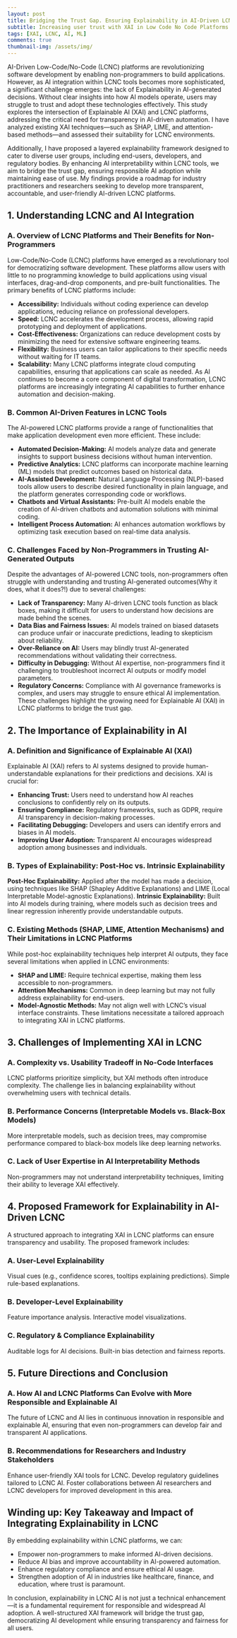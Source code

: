 ```yaml
---
layout: post
title: Bridging the Trust Gap. Ensuring Explainability in AI-Driven LCNC Platforms
subtitle: Increasing user trust with XAI in Low Code No Code Platforms
tags: [XAI, LCNC, AI, ML]
comments: true  
thumbnail-img: /assets/img/
---
```


AI-Driven Low-Code/No-Code (LCNC) platforms are revolutionizing software development by enabling non-programmers to build applications. However, as AI integration within LCNC tools becomes more sophisticated, a significant challenge emerges: the lack of Explainability in AI-generated decisions. Without clear insights into how AI models operate, users may struggle to trust and adopt these technologies effectively. This study explores the intersection of Explainable AI (XAI) and LCNC platforms, addressing the critical need for transparency in AI-driven automation. I have analyzed existing XAI techniques—such as SHAP, LIME, and attention-based methods—and assessed their suitability for LCNC environments. 

Additionally, I have proposed a layered explainability framework designed to cater to diverse user groups, including end-users, developers, and regulatory bodies. By enhancing AI interpretability within LCNC tools, we aim to bridge the trust gap, ensuring responsible AI adoption while maintaining ease of use. My findings provide a roadmap for industry practitioners and researchers seeking to develop more transparent, accountable, and user-friendly AI-driven LCNC platforms.

## 1. Understanding LCNC and AI Integration
### A. Overview of LCNC Platforms and Their Benefits for Non-Programmers
Low-Code/No-Code (LCNC) platforms have emerged as a revolutionary tool for democratizing software development. These platforms allow users with little to no programming knowledge to build applications using visual interfaces, drag-and-drop components, and pre-built functionalities. The primary benefits of LCNC platforms include:

* <b>Accessibility:</b> Individuals without coding experience can develop applications, reducing reliance on professional developers.
* <b>Speed:</b> LCNC accelerates the development process, allowing rapid prototyping and deployment of applications.
* <b>Cost-Effectiveness:</b> Organizations can reduce development costs by minimizing the need for extensive software engineering teams.
* <b>Flexibility:</b> Business users can tailor applications to their specific needs without waiting for IT teams.
* <b>Scalability:</b> Many LCNC platforms integrate cloud computing capabilities, ensuring that applications can scale as needed.
As AI continues to become a core component of digital transformation, LCNC platforms are increasingly integrating AI capabilities to further enhance automation and decision-making.

### B. Common AI-Driven Features in LCNC Tools
The AI-powered LCNC platforms provide a range of functionalities that make application development even more efficient. These include:

* <b>Automated Decision-Making:</b> AI models analyze data and generate insights to support business decisions without human intervention.
* <b>Predictive Analytics:</b> LCNC platforms can incorporate machine learning (ML) models that predict outcomes based on historical data.
* <b>AI-Assisted Development:</b> Natural Language Processing (NLP)-based tools allow users to describe desired functionality in plain language, and the platform generates corresponding code or workflows.
* <b>Chatbots and Virtual Assistants:</b> Pre-built AI models enable the creation of AI-driven chatbots and automation solutions with minimal coding.
* <b>Intelligent Process Automation:</b> AI enhances automation workflows by optimizing task execution based on real-time data analysis.

### C. Challenges Faced by Non-Programmers in Trusting AI-Generated Outputs

Despite the advantages of AI-powered LCNC tools, non-programmers often struggle with understanding and trusting AI-generated outcomes(Why it does, what it does?!) due to several challenges:

* <b>Lack of Transparency:</b> Many AI-driven LCNC tools function as black boxes, making it difficult for users to understand how decisions are made behind the scenes.
* <b>Data Bias and Fairness Issues:</b> AI models trained on biased datasets can produce unfair or inaccurate predictions, leading to skepticism about reliability.
* <b>Over-Reliance on AI:</b> Users may blindly trust AI-generated recommendations without validating their correctness.
* <b>Difficulty in Debugging:</b> Without AI expertise, non-programmers find it challenging to troubleshoot incorrect AI outputs or modify model parameters.
* <b>Regulatory Concerns:</b> Compliance with AI governance frameworks is complex, and users may struggle to ensure ethical AI implementation.
These challenges highlight the growing need for Explainable AI (XAI) in LCNC platforms to bridge the trust gap.

## 2. The Importance of Explainability in AI
### A.  Definition and Significance of Explainable AI (XAI)

Explainable AI (XAI) refers to AI systems designed to provide human-understandable explanations for their predictions and decisions. XAI is crucial for:

* <b>Enhancing Trust:</b> Users need to understand how AI reaches conclusions to confidently rely on its outputs.
* <b>Ensuring Compliance:</b> Regulatory frameworks, such as GDPR, require AI transparency in decision-making processes.
* <b>Facilitating Debugging:</b> Developers and users can identify errors and biases in AI models.
* <b>Improving User Adoption:</b> Transparent AI encourages widespread adoption among businesses and individuals.

### B. Types of Explainability: Post-Hoc vs. Intrinsic Explainability
<b>Post-Hoc Explainability:</b> Applied after the model has made a decision, using techniques like SHAP (Shapley Additive Explanations) and LIME (Local Interpretable Model-agnostic Explanations).
<b>Intrinsic Explainability:</b> Built into AI models during training, where models such as decision trees and linear regression inherently provide understandable outputs.

### C. Existing Methods (SHAP, LIME, Attention Mechanisms) and Their Limitations in LCNC Platforms

While post-hoc explainability techniques help interpret AI outputs, they face several limitations when applied in LCNC environments:

* <b>SHAP and LIME:</b> Require technical expertise, making them less accessible to non-programmers.
* <b>Attention Mechanisms:</b> Common in deep learning but may not fully address explainability for end-users.
* <b>Model-Agnostic Methods:</b> May not align well with LCNC’s visual interface constraints.
These limitations necessitate a tailored approach to integrating XAI in LCNC platforms.

## 3. Challenges of Implementing XAI in LCNC

### A. Complexity vs. Usability Tradeoff in No-Code Interfaces
LCNC platforms prioritize simplicity, but XAI methods often introduce complexity. The challenge lies in balancing explainability without overwhelming users with technical details.

### B. Performance Concerns (Interpretable Models vs. Black-Box Models)
More interpretable models, such as decision trees, may compromise performance compared to black-box models like deep learning networks.

### C. Lack of User Expertise in AI Interpretability Methods
Non-programmers may not understand interpretability techniques, limiting their ability to leverage XAI effectively.

## 4. Proposed Framework for Explainability in AI-Driven LCNC
A structured approach to integrating XAI in LCNC platforms can ensure transparency and usability. The proposed framework includes:
### A. User-Level Explainability
Visual cues (e.g., confidence scores, tooltips explaining predictions).
Simple rule-based explanations.
### B. Developer-Level Explainability
Feature importance analysis.
Interactive model visualizations.
### C. Regulatory & Compliance Explainability
Auditable logs for AI decisions.
Built-in bias detection and fairness reports.

## 5. Future Directions and Conclusion
### A. How AI and LCNC Platforms Can Evolve with More Responsible and Explainable AI
The future of LCNC and AI lies in continuous innovation in responsible and explainable AI, ensuring that even non-programmers can develop fair and transparent AI applications.
### B. Recommendations for Researchers and Industry Stakeholders
Enhance user-friendly XAI tools for LCNC.
Develop regulatory guidelines tailored to LCNC AI.
Foster collaborations between AI researchers and LCNC developers for improved development in this area.


## Winding up: Key Takeaway and Impact of Integrating Explainability in LCNC
By embedding explainability within LCNC platforms, we can:

* Empower non-programmers to make informed AI-driven decisions.
* Reduce AI bias and improve accountability in AI-powered automation.
* Enhance regulatory compliance and ensure ethical AI usage.
* Strengthen adoption of AI in industries like healthcare, finance, and education, where trust is paramount.

In conclusion, explainability in LCNC AI is not just a technical enhancement—it is a fundamental requirement for responsible and widespread AI adoption. A well-structured XAI framework will bridge the trust gap, democratizing AI development while ensuring transparency and fairness for all users.